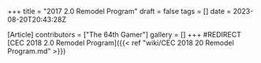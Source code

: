 +++
title = "2017 2.0 Remodel Program"
draft = false
tags = []
date = 2023-08-20T20:43:28Z

[Article]
contributors = ["The 64th Gamer"]
gallery = []
+++
#REDIRECT [CEC 2018 2.0 Remodel Program]({{< ref "wiki/CEC 2018 20 Remodel Program.md" >}})